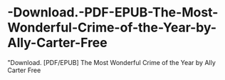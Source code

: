 # -Download.-PDF-EPUB-The-Most-Wonderful-Crime-of-the-Year-by-Ally-Carter-Free
"Download. [PDF/EPUB] The Most Wonderful Crime of the Year by Ally Carter Free
